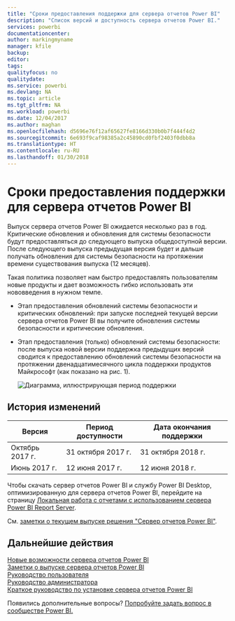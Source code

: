 ```yaml
---
title: "Сроки предоставления поддержки для сервера отчетов Power BI"
description: "Список версий и доступность сервера отчетов Power BI."
services: powerbi
documentationcenter: 
author: markingmyname
manager: kfile
backup: 
editor: 
tags: 
qualityfocus: no
qualitydate: 
ms.service: powerbi
ms.devlang: NA
ms.topic: article
ms.tgt_pltfrm: NA
ms.workload: powerbi
ms.date: 12/04/2017
ms.author: maghan
ms.openlocfilehash: d5696e76f12af65627fe8166d330b0b7f444f4d2
ms.sourcegitcommit: 6e693f9caf98385a2c45890cd0fbf2403f0dbb8a
ms.translationtype: HT
ms.contentlocale: ru-RU
ms.lasthandoff: 01/30/2018
---
```

# <a name="support-timeline-for-power-bi-report-server"></a>Сроки предоставления поддержки для сервера отчетов Power BI
Выпуск сервера отчетов Power BI ожидается несколько раз в год. Критические обновления и обновления для системы безопасности будут предоставляться до следующего выпуска общедоступной версии. После следующего выпуска предыдущая версия будет и дальше получать обновления для системы безопасности на протяжении времени существования выпуска (12 месяцев).

Такая политика позволяет нам быстро предоставлять пользователям новые продукты и дает возможность гибко использовать эти нововведения в нужном темпе.

* Этап предоставления обновлений системы безопасности и критических обновлений: при запуске последней текущей версии сервера отчетов Power BI вы получите обновления системы безопасности и критические обновления.
* Этап предоставления (только) обновлений системы безопасности: после выпуска новой версии поддержка предыдущих версий сводится к предоставлению обновлений системы безопасности на протяжении двенадцатимесячного цикла поддержки продуктов Майкрософт (как показано на рис. 1).

    ![Диаграмма, иллюстрирующая период поддержки](media/support-timeline/report-server-support-timeline.png)

## <a name="version-history"></a>История изменений
| **Версия** | **Период доступности** | **Дата окончания поддержки** |
| --- | --- | --- |
| Октябрь 2017 г. |31 октября 2017 г. |31 октября 2018 г. |
| Июнь 2017 г. |12 июня 2017 г. |12 июня 2018 г. |

Чтобы скачать сервер отчетов Power BI и службу Power BI Desktop, оптимизированную для сервера отчетов Power BI, перейдите на страницу [Локальная работа с отчетами с использованием сервера Power BI Report Server](https://powerbi.microsoft.com/report-server/).

См. [заметки о текущем выпуске решения "Сервер отчетов Power BI"](release-notes.md).

## <a name="next-steps"></a>Дальнейшие действия
[Новые возможности сервера отчетов Power BI](whats-new.md)  
[Заметки о выпуске сервера отчетов Power BI](release-notes.md)  
[Руководство пользователя](user-handbook-overview.md)  
[Руководство администратора](admin-handbook-overview.md)  
[Краткое руководство по установке сервера отчетов Power BI](quickstart-install-report-server.md)  

Появились дополнительные вопросы? [Попробуйте задать вопрос в сообществе Power BI.](https://community.powerbi.com/)

